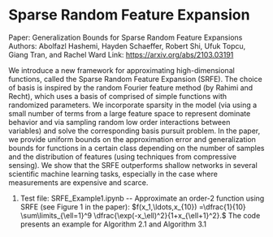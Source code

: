 # Sparse Random Feature Expansion
Paper: Generalization Bounds for Sparse Random Feature Expansions
Authors: Abolfazl Hashemi, Hayden Schaeffer, Robert Shi, Ufuk Topcu, Giang Tran, and Rachel Ward
Link: https://arxiv.org/abs/2103.03191

We introduce a new framework for approximating high-dimensional functions, called the Sparse Random Feature Expansion (SRFE). The choice of basis is inspired by the random Fourier feature method (by Rahimi and Recht), which uses a basis of comprised of simple functions with randomized parameters. We incorporate sparsity in the model (via using a small number of terms from a large feature space to represent dominate behavior and via sampling random low order interactions between variables) and solve the corresponding basis pursuit problem. In the paper, we provide uniform bounds on the approximation error and generalization bounds for functions in a certain class depending on the number of samples and the distribution of features (using techniques from compressive sensing). We show that the SRFE outperforms shallow networks in several scientific machine learning tasks, especially in the case where measurements are expensive and scarce.

1. Test file: SRFE_Example1.ipynb -- Approximate an order-2 function using SRFE (see Figure 1 in the paper): 
  $`f(x_1,\ldots,x_{10}) =\dfrac{1}{10} \sum\limits_{\ell=1}^9 \dfrac{\exp(-x_\ell)^2}{1+x_{\ell+1}^2}.`$
  The code presents an example for Algorithm 2.1 and Algorithm 3.1
  
